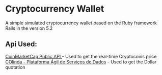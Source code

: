 # Cryptocurrency Wallet
A simple simulated cryptocurrency wallet based on the Ruby framework Rails in the version 5.2

## Api Used:
[CoinMarketCap Public API ](https://coinmarketcap.com/api/) - Used to get the real-time Cryptocoins price
[COlinda - Plataforma Ágil de Serviços de Dados](https://olinda.bcb.gov.br/olinda/servico/PTAX/versao/v1/aplicacao#!/CotacaoDolarDia) - Used to get the Dollar quotation
